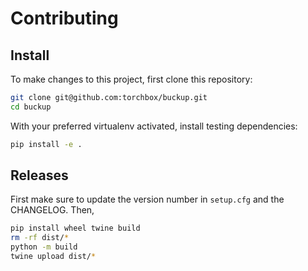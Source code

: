 # Contributing

## Install

To make changes to this project, first clone this repository:

```sh
git clone git@github.com:torchbox/buckup.git
cd buckup
```

With your preferred virtualenv activated, install testing dependencies:

```sh
pip install -e .
```

## Releases

First make sure to update the version number in `setup.cfg` and the CHANGELOG. Then,

```sh
pip install wheel twine build
rm -rf dist/*
python -m build
twine upload dist/*
```
